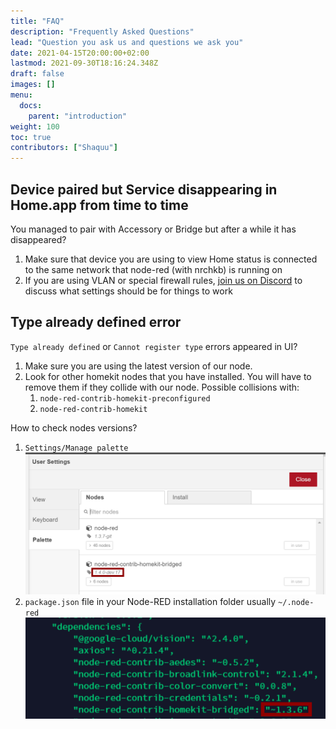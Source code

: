 ```yaml
---
title: "FAQ"
description: "Frequently Asked Questions"
lead: "Question you ask us and questions we ask you"
date: 2021-04-15T20:00:00+02:00
lastmod: 2021-09-30T18:16:24.348Z
draft: false
images: []
menu:
  docs:
    parent: "introduction"
weight: 100
toc: true
contributors: ["Shaquu"]
---
```


## Device paired but Service disappearing in Home.app from time to time

You managed to pair with Accessory or Bridge but after a while it has disappeared?

1. Make sure that device you are using to view Home status is connected to the same network that node-red (with nrchkb) is running on
2. If you are using VLAN or special firewall rules, [join us on Discord](https://discord.gg/uvYac5u) to discuss what settings should be for things to work

## Type already defined error

`Type already defined` or `Cannot register type` errors appeared in UI?

1. Make sure you are using the latest version of our node.
2. Look for other homekit nodes that you have installed. You will have to remove them if they collide with our node. Possible collisions with:
   1. `node-red-contrib-homekit-preconfigured`
   2. `node-red-contrib-homekit`

How to check nodes versions?

1. `Settings/Manage palette`
   ![Nodes Version via Manage Palette](nodes_version_manage_palette.png)
2. `package.json` file in your Node-RED installation folder usually `~/.node-red`
   ![Nodes Version via package.json](nodes_version_package_json.png)
